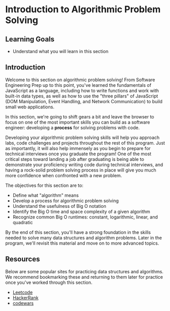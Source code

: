 # Introduction to Algorithmic Problem Solving

## Learning Goals

- Understand what you will learn in this section

## Introduction

Welcome to this section on algorithmic problem solving! From Software
Engineering Prep up to this point, you've learned the fundamentals of JavaScript
as a language, including how to write functions and work with built-in data types,
as well as how to use the "three pillars" of JavaScript (DOM Manipulation, Event
Handling, and Network Communication) to build small web applications.

In this section, we're going to shift gears a bit and leave the browser to focus
on one of the most important skills you can build as a software engineer:
developing a **process** for solving problems with code.

Developing your algorithmic problem solving skills will help you approach labs,
code challenges and projects throughout the rest of this program. Just as
importantly, it will also help immensely as you begin to prepare for technical
interviews once you graduate the program! One of the most critical steps toward
landing a job after graduating is being able to demonstrate your proficiency
writing code during technical interviews, and having a rock-solid problem
solving process in place will give you much more confidence when confronted with
a new problem.

The objectives for this section are to:

- Define what "algorithm" means
- Develop a process for algorithmic problem solving
- Understand the usefulness of Big O notation
- Identify the Big O time and space complexity of a given algorithm
- Recognize common Big O runtimes: constant, logarithmic, linear, and quadratic

By the end of this section, you'll have a strong foundation in the skills needed
to solve many data structures and algorithm problems. Later in the program,
we'll revisit this material and move on to more advanced topics.

## Resources

Below are some popular sites for practicing data structures and algorithms. We
recommend bookmarking these and returning to them later for practice once you've
worked through this section.

- [Leetcode](https://leetcode.com/)
- [HackerRank](https://www.hackerrank.com/)
- [codewars](https://www.codewars.com/)
